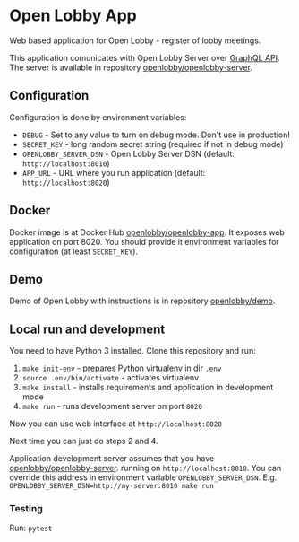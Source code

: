 # Open Lobby App

Web based application for Open Lobby - register of lobby meetings.

This application comunicates with Open Lobby Server over
[GraphQL API](http://graphql.org). The server is available in repository
[openlobby/openlobby-server](https://github.com/openlobby/openlobby-server).

## Configuration

Configuration is done by environment variables:
 - `DEBUG` - Set to any value to turn on debug mode. Don't use in production!
 - `SECRET_KEY` - long random secret string (required if not in debug mode)
 - `OPENLOBBY_SERVER_DSN` - Open Lobby Server DSN (default: `http://localhost:8010`)
 - `APP_URL` - URL where you run application (default: `http://localhost:8020`)

## Docker

Docker image is at Docker Hub
[openlobby/openlobby-app](https://hub.docker.com/r/openlobby/openlobby-app/).
It exposes web application on port 8020. You should provide it environment
variables for configuration (at least `SECRET_KEY`).

## Demo

Demo of Open Lobby with instructions is in repository
[openlobby/demo](https://github.com/openlobby/demo).

## Local run and development

You need to have Python 3 installed. Clone this repository and run:

1. `make init-env` - prepares Python virtualenv in dir `.env`
2. `source .env/bin/activate` - activates virtualenv
3. `make install` - installs requirements and application in development mode
4. `make run` - runs development server on port `8020`

Now you can use web interface at `http://localhost:8020`

Next time you can just do steps 2 and 4.

Application development server assumes that you have
[openlobby/openlobby-server](https://github.com/openlobby/openlobby-server).
running on `http://localhost:8010`. You can override this address in environment
variable `OPENLOBBY_SERVER_DSN`. E.g.
`OPENLOBBY_SERVER_DSN=http://my-server:8010 make run`

### Testing

Run: `pytest`
